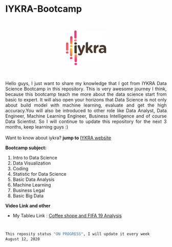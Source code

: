 # IYKRA-Bootcamp
</br>
<p align="center"><img src="image/logo-iykra.png" width=25%></p></br>
<p align="justify">Hello guys, I just want to share my knowledge that I got from IYKRA Data Science Bootcamp in this repository. This is very awesome journey I think, because this bootcamp teach me more about the data science start from basic to expert. It will also open your horizons that Data Science is not only about build model with machine learning, evaluate and get the high accuracy.You will also be introduced to other role like Data Analyst, Data Engineer, Machine Learning Engineer, Business Intelligence and of course Data Scientist. So I will continue to update this repository for the next 3 months, keep learning guys :)</br></br>
Want to know about iykra? <strong>jump to</strong> <a href="https://iykra.com/"> IYKRA website </a></p>

**Bootcamp subject:**
<ol>
  <li>Intro to Data Science</li>
  <li>Data Visualization</li>
  <li>Coding</li>
  <li>Statistic for Data Science</li>
  <li>Basic Data Analysis</li>
  <li>Machine Learning</li>
  <li>Business Legal</li>
  <li>Basic Big Data</li>
</ol>  

**Video Link and other**
  <ul>
    <li>My Tableu Link : <a href="https://public.tableau.com/profile/mohamad.irwan.afandi#!/?newProfile=&activeTab=0">Coffee shope and FIFA 19 Analysis</a></li>
  </ul>
  
#

```bash
This reposity status "ON PROGRESS", I will update it every week
August 12, 2020
```
